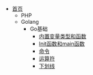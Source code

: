 - [首页](/)
  - PHP
  - Golang
    - Go基础
      - [内置变量类型和函数](/golang/go基础/内置变量类型和函数.md)
      - [Init函数和main函数](/golang/go基础/Init函数和main函数.md)
      - [命令](/golang/go基础/命令.md)
      - [运算符](/golang/go基础/运算符.md)
      - [下划线](/golang/go基础/下划线.md)